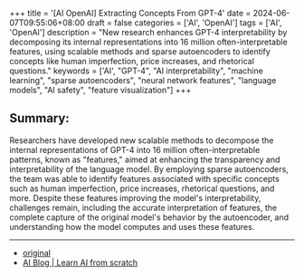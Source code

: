 +++
title = '[AI OpenAI] Extracting Concepts From GPT-4'
date = 2024-06-07T09:55:06+08:00
draft = false
categories = ['AI', 'OpenAI']
tags = ['AI', 'OpenAI']
description = "New research enhances GPT-4 interpretability by decomposing its internal representations into 16 million often-interpretable features, using scalable methods and sparse autoencoders to identify concepts like human imperfection, price increases, and rhetorical questions."
keywords = ['AI', "GPT-4", "AI interpretability", "machine learning", "sparse autoencoders", "neural network features", "language models", "AI safety", "feature visualization"]
+++

## Summary:
Researchers have developed new scalable methods to decompose the internal representations of GPT-4 into 16 million often-interpretable patterns, known as "features," aimed at enhancing the transparency and interpretability of the language model. By employing sparse autoencoders, the team was able to identify features associated with specific concepts such as human imperfection, price increases, rhetorical questions, and more. Despite these features improving the model's interpretability, challenges remain, including the accurate interpretation of features, the complete capture of the original model's behavior by the autoencoder, and understanding how the model computes and uses these features.

---

- [original](https://openai.com/index/extracting-concepts-from-gpt-4/)
- [AI Blog | Learn AI from scratch](https://ai-blog.aihub2022.top/post/ai-openai-extracting-concepts-from-gpt-4/)
<!-- - [公众号 - 从零开始学AI](...) -->
<!-- - [CSDN - 从零开始学AI](...) -->
<!-- - [掘金 - 从零开始学AI](...) -->
<!-- - [知乎 - 从零开始学AI](...) -->
<!-- - [阿里云 - 从零开始学AI](...) -->
<!-- - [腾讯云 - 从零开始学AI](...) -->
